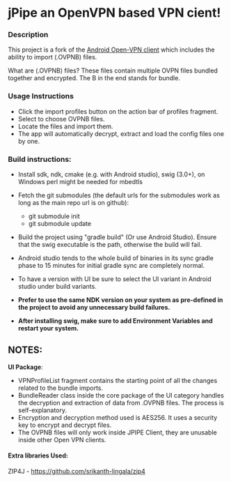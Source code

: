 
# jPipe an OpenVPN based VPN cient!

### Description

This project is a fork of the [Android Open-VPN client](https://github.com/schwabe/ics-openvpn) which includes the ability to import (.OVPNB) files.

What are (.OVPNB) files? These files contain multiple OVPN files bundled together and encrypted. The B in the end stands for bundle.

### Usage Instructions
- Click the import profiles button on the action bar of profiles fragment.
- Select to choose OVPNB files.
- Locate the files and import them.
- The app will automatically decrypt, extract and load the config files one by one.

### Build instructions:

- Install sdk, ndk, cmake (e.g. with Android studio), swig (3.0+), on
  Windows perl might be needed for mbedtls

- Fetch the git submodules (the default urls for the submodules work as long as the main repo url is on github):

  - git submodule init
  - git submodule update

- Build the project using "gradle build" (Or use Android Studio).
  Ensure that the swig executable is the path, otherwise the build will fail.

- Android studio tends to the whole build of binaries in its sync
  gradle phase to 15 minutes for initial gradle sync are completely
  normal.

- To have a version with UI be sure to select the UI variant in Android studio under build variants.

- **Prefer to use the same NDK version on your system as pre-defined in the project to avoid any unnecessary build failures.**
- **After installing swig, make sure to add Environment Variables and restart your system.**

##	 NOTES:
**UI Package**:
- VPNProfileList fragment contains the starting point of all the changes related to the bundle imports.
- BundleReader class inside the core package of the UI category handles the decryption and extraction of data from .OVPNB files. The process is self-explanatory.
- Encryption and decryption method used is AES256. It uses a security key to encrypt and decrypt files.
- The OVPNB files will only work inside JPIPE Client, they are unusable inside other Open VPN clients.

#### Extra libraries Used:
ZIP4J - https://github.com/srikanth-lingala/zip4
